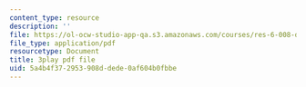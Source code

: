 ```yaml
---
content_type: resource
description: ''
file: https://ol-ocw-studio-app-qa.s3.amazonaws.com/courses/res-6-008-digital-signal-processing-spring-2011/5a4b4f372953908ddede0af604b0fbbe_OQNR099y8mM.pdf
file_type: application/pdf
resourcetype: Document
title: 3play pdf file
uid: 5a4b4f37-2953-908d-dede-0af604b0fbbe
---
```

